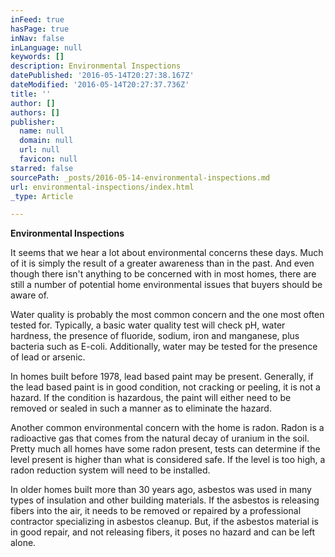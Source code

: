 ```yaml
---
inFeed: true
hasPage: true
inNav: false
inLanguage: null
keywords: []
description: Environmental Inspections
datePublished: '2016-05-14T20:27:38.167Z'
dateModified: '2016-05-14T20:27:37.736Z'
title: ''
author: []
authors: []
publisher:
  name: null
  domain: null
  url: null
  favicon: null
starred: false
sourcePath: _posts/2016-05-14-environmental-inspections.md
url: environmental-inspections/index.html
_type: Article

---
```

**Environmental Inspections**

It seems that we hear a lot about environmental concerns these days. Much of it is simply the result of a greater awareness than in the past. And even though there isn't anything to be concerned with in most homes, there are still a number of potential home environmental issues that buyers should be aware of.

Water quality is probably the most common concern and the one most often tested for. Typically, a basic water quality test will check pH, water hardness, the presence of fluoride, sodium, iron and manganese, plus bacteria such as E-coli. Additionally, water may be tested for the presence of lead or arsenic.

In homes built before 1978, lead based paint may be present. Generally, if the lead based paint is in good condition, not cracking or peeling, it is not a hazard. If the condition is hazardous, the paint will either need to be removed or sealed in such a manner as to eliminate the hazard.

Another common environmental concern with the home is radon. Radon is a radioactive gas that comes from the natural decay of uranium in the soil. Pretty much all homes have some radon present, tests can determine if the level present is higher than what is considered safe. If the level is too high, a radon reduction system will need to be installed.

In older homes built more than 30 years ago, asbestos was used in many types of insulation and other building materials. If the asbestos is releasing fibers into the air, it needs to be removed or repaired by a professional contractor specializing in asbestos cleanup. But, if the asbestos material is in good repair, and not releasing fibers, it poses no hazard and can be left alone.